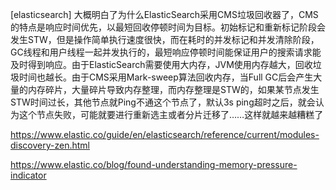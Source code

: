 [elasticsearch] 大概明白了为什么ElasticSearch采用CMS垃圾回收器了，CMS的特点是响应时间优先，以最短回收停顿时间为目标。初始标记和重新标记阶段会发生STW，但是操作简单执行速度很快，而在耗时的并发标记和并发清除阶段，GC线程和用户线程一起并发执行的，最短响应停顿时间能保证用户的搜索请求能及时得到响应。由于ElasticSearch需要使用大内存，JVM使用内存越大，回收垃圾时间也越长。由于CMS采用Mark-sweep算法回收内存，当Full GC后会产生大量的内存碎片，大量碎片导致内存整理，而内存整理是STW的，如果某节点发生STW时间过长，其他节点就Ping不通这个节点了，默认3s ping超时之后，就会认为这个节点失败，可能就要进行重新选主或者分片迁移了……这样就越来越糟糕了

https://www.elastic.co/guide/en/elasticsearch/reference/current/modules-discovery-zen.html

https://www.elastic.co/blog/found-understanding-memory-pressure-indicator